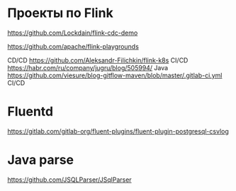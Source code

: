# Проекты по Flink
https://github.com/Lockdain/flink-cdc-demo


https://github.com/apache/flink-playgrounds

CD/CD https://github.com/Aleksandr-Filichkin/flink-k8s
CI/CD https://habr.com/ru/company/jugru/blog/505994/ Java
https://github.com/viesure/blog-gitflow-maven/blob/master/.gitlab-ci.yml CI/CD

# Fluentd
https://gitlab.com/gitlab-org/fluent-plugins/fluent-plugin-postgresql-csvlog

# Java parse
https://github.com/JSQLParser/JSqlParser
